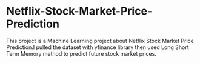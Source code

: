 # Netflix-Stock-Market-Price-Prediction
This project is a Machine Learning project about Netflix Stock Market Price Prediction.I pulled the dataset with yfinance library then used Long Short Term Memory method to predict future stock market prices.
